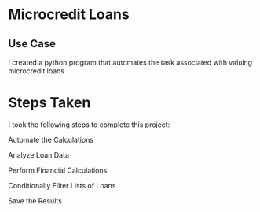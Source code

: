 # Microcredit Loans
## Use Case
I created a python program that automates the task associated with valuing microcredit loans

# Steps Taken
I took the following steps to complete this project:

Automate the Calculations

Analyze Loan Data

Perform Financial Calculations

Conditionally Filter Lists of Loans

Save the Results
